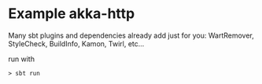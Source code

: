# Example akka-http

Many sbt plugins and dependencies already add just for you: WartRemover, StyleCheck, BuildInfo, Kamon, Twirl, etc...

run with 
    
    > sbt run 
    
